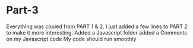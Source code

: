 # Part-3
Everything was copied from PART 1 & 2. I just added a few lines to PART 2 to make it more interesting.
Added a Javascript folder 
added a Comments on my Javascript code
My code should run smoothly